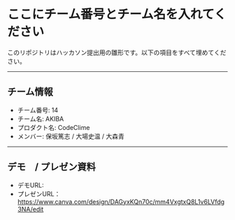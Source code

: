 # ここにチーム番号とチーム名を入れてください

このリポジトリはハッカソン提出用の雛形です。以下の項目をすべて埋めてください。

---

## チーム情報
- チーム番号: 14
- チーム名: AKIBA
- プロダクト名: CodeClime
- メンバー: 保坂篤志 / 大場史温 / 大森青

---

## デモ　/ プレゼン資料
- デモURL: 
- プレゼンURL：https://www.canva.com/design/DAGyxKQn70c/mm4VxgtxQ8L1v6LVfdg3NA/edit

